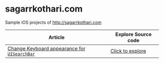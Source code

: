 # sagarrkothari.com
Sample iOS projects of http://sagarrkothari.com

| Article | Explore Source code |
|---------|------------------|
| [Change Keyboard appearance for `UISearchBar`](http://sagarrkothari.com/2017/01/26/change-keyboard-appearance-for-uisearchbar/) | [Click to explore](https://github.com/sag333ar/sagarrkothari.com/tree/master/2017:01:26:change-keyboard-appearance-for-uisearchbar:) |
